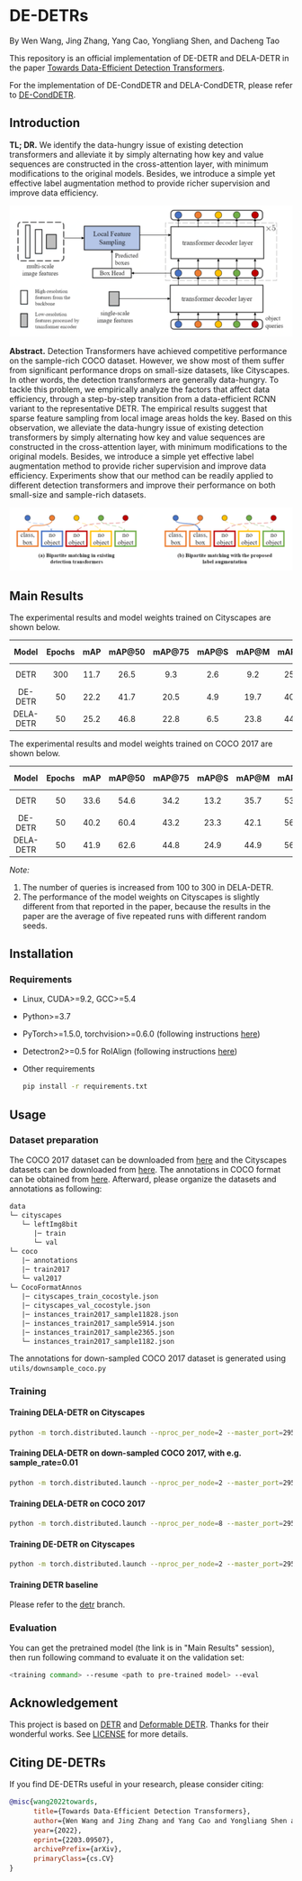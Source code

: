 # DE-DETRs

By Wen Wang, Jing Zhang, Yang Cao, Yongliang Shen, and Dacheng Tao

This repository is an official implementation of DE-DETR and DELA-DETR in the paper [Towards Data-Efficient Detection Transformers](https://arxiv.org/abs/2203.09507).

For the implementation of DE-CondDETR and DELA-CondDETR, please refer to [DE-CondDETR](https://github.com/encounter1997/DE-CondDETR).

## Introduction

**TL; DR.**  We identify the data-hungry issue of existing detection transformers and alleviate it by simply alternating how key and value sequences are constructed in the cross-attention layer, with minimum modifications to the original models. Besides, we introduce a simple yet effective label augmentation method to provide richer supervision and improve data efficiency.

![DE-DETR](./figs/de-detr.png)

**Abstract.**  Detection Transformers have achieved competitive performance on the sample-rich COCO dataset. However, we show most of them suffer from significant performance drops on small-size datasets, like Cityscapes. In other words, the detection transformers are generally data-hungry. To tackle this problem, we empirically analyze the factors that affect data efficiency, through a step-by-step transition from a data-efficient RCNN variant to the representative DETR. The empirical results suggest that sparse feature sampling from local image areas holds the key. Based on this observation, we alleviate the data-hungry issue of existing detection transformers by simply alternating how key and value sequences are constructed in the cross-attention layer, with minimum modifications to the original models. Besides, we introduce a simple yet effective label augmentation method to provide richer supervision and improve data efficiency. Experiments show that our method can be readily applied to different detection transformers and improve their performance on both small-size and sample-rich datasets.

![Label Augmentation](./figs/label_aug.png)

## Main Results

The experimental results and model weights trained on Cityscapes are shown below.

|       Model       | Epochs |  mAP  | mAP@50 | mAP@75 | mAP@S | mAP@M | mAP@L | Log & Model |
| :----------------: | :------: | :------: | :------: | :------: | :------: | :------: | :------: | :------: |
| DETR | 300 | 11.7 | 26.5 | 9.3 | 2.6 | 9.2 | 25.6 | [Google Drive](https://drive.google.com/drive/folders/1P1h95ZK3FB9DEDt7N045uDv7myZe4UR0?usp=sharing) |
| DE-DETR | 50 | 22.2 | 41.7 | 20.5 | 4.9 | 19.7 | 40.8 | [Google Drive](https://drive.google.com/drive/folders/1CyBraz-cjkpwYBvZ1FIfRAjpYT_ODnNf?usp=sharing) |
| DELA-DETR | 50 | 25.2 | 46.8 | 22.8 | 6.5 | 23.8 | 44.3 | [Google Drive](https://drive.google.com/drive/folders/1SpoCU01LYRAs5sLvg4VUrWA1lNm-KTS6?usp=sharing) |

The experimental results and model weights trained on COCO 2017 are shown below.

|       Model       | Epochs |  mAP  | mAP@50 | mAP@75 | mAP@S | mAP@M | mAP@L | Log & Model |
| :----------------: | :------: | :------: | :------: | :------: | :------: | :------: | :------: | :------: |
| DETR | 50 | 33.6 | 54.6 | 34.2 | 13.2 | 35.7 | 53.5 | [Google Drive](https://drive.google.com/drive/folders/1-5xHV24ZYSY2v0kKWKq3tvM8lQ1cHp0b?usp=sharing) |
| DE-DETR | 50 | 40.2 | 60.4 | 43.2 | 23.3 | 42.1 | 56.4 | [Google Drive](https://drive.google.com/drive/folders/14g4pjeGAotarT-WDMqH207s3ovKKPb3Z?usp=sharing) |
| DELA-DETR | 50 | 41.9 | 62.6 | 44.8 | 24.9 | 44.9 | 56.8 | [Google Drive](https://drive.google.com/drive/folders/1LtsTdihAOzojHsjpJmGkDmCqB0pRFCtv?usp=sharing) |

*Note:*

1. The number of queries is increased from 100 to 300 in DELA-DETR.
2. The performance of the model weights on Cityscapes is slightly different from that reported in the paper, because the results in the paper are the average of five repeated runs with different random seeds.

## Installation

### Requirements

* Linux, CUDA>=9.2, GCC>=5.4
  
* Python>=3.7
  
* PyTorch>=1.5.0, torchvision>=0.6.0 (following instructions [here](https://pytorch.org/))

* Detectron2>=0.5 for RoIAlign (following instructions [here](https://detectron2.readthedocs.io/en/latest/tutorials/install.html))

* Other requirements
    ```bash
    pip install -r requirements.txt
    ```

## Usage

### Dataset preparation

The COCO 2017 dataset can be downloaded from [here](https://cocodataset.org) and the Cityscapes datasets can be downloaded from [here](https://www.cityscapes-dataset.com/login/). The annotations in COCO format can be obtained from [here](https://drive.google.com/drive/folders/1mRrJT-CjVwNbQ6iRt4VdZguXrH9iJx9i?usp=sharing). Afterward, please organize the datasets and annotations as following:

```
data
└─ cityscapes
   └─ leftImg8bit
      |─ train
      └─ val
└─ coco
   |─ annotations
   |─ train2017
   └─ val2017
└─ CocoFormatAnnos
   |─ cityscapes_train_cocostyle.json
   |─ cityscapes_val_cocostyle.json
   |─ instances_train2017_sample11828.json
   |─ instances_train2017_sample5914.json
   |─ instances_train2017_sample2365.json
   └─ instances_train2017_sample1182.json
```

The annotations for down-sampled COCO 2017 dataset is generated using ```utils/downsample_coco.py```

### Training

#### Training DELA-DETR on Cityscapes

```bash
python -m torch.distributed.launch --nproc_per_node=2 --master_port=29501 --use_env main.py --dataset_file cityscapes --coco_path data/cityscapes --batch_size 4 --model dela-detr --repeat_label 2 --nms --num_queries 300 --wandb
```

#### Training DELA-DETR on down-sampled COCO 2017, with e.g. sample_rate=0.01

```bash
python -m torch.distributed.launch --nproc_per_node=2 --master_port=29501 --use_env main.py --dataset_file cocodown --coco_path data/coco --sample_rate 0.01 --batch_size 4 --model dela-detr --repeat_label 2 --nms --num_queries 300 --wandb
```

#### Training DELA-DETR on COCO 2017

```bash
python -m torch.distributed.launch --nproc_per_node=8 --master_port=29501 --use_env main.py --dataset_file coco --coco_path data/coco --batch_size 4 --model dela-detr --repeat_label 2 --nms --num_queries 300 --wandb
```

#### Training DE-DETR on Cityscapes

```bash
python -m torch.distributed.launch --nproc_per_node=2 --master_port=29501 --use_env main.py --dataset_file cityscapes --coco_path data/cityscapes --batch_size 4 --model de-detr --wandb
```

#### Training DETR baseline
Please refer to the [detr](https://github.com/encounter1997/DE-DETRs/tree/detr) branch.

### Evaluation

You can get the pretrained model (the link is in "Main Results" session), then run following command to evaluate it on the validation set:

```bash
<training command> --resume <path to pre-trained model> --eval
```

## Acknowledgement 

This project is based on [DETR](https://github.com/facebookresearch/detr) and [Deformable DETR](https://github.com/fundamentalvision/Deformable-DETR). Thanks for their wonderful works. See [LICENSE](./LICENSE) for more details. 


## Citing DE-DETRs
If you find DE-DETRs useful in your research, please consider citing:
```bibtex
@misc{wang2022towards,
      title={Towards Data-Efficient Detection Transformers}, 
      author={Wen Wang and Jing Zhang and Yang Cao and Yongliang Shen and Dacheng Tao},
      year={2022},
      eprint={2203.09507},
      archivePrefix={arXiv},
      primaryClass={cs.CV}
}
```
